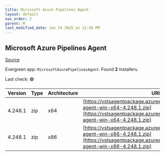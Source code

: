 ```yaml
---
title: Microsoft Azure Pipelines Agent
layout: default
nav_order: 2
parent: M
last_modified_date: Jan 24 2025 at 12:30 PM
---
```


## Microsoft Azure Pipelines Agent

[Source](https://learn.microsoft.com/en-au/azure/devops/pipelines/agents/agents)

Evergreen app: `MicrosoftAzurePipelinesAgent`. Found **2** installers.

Last check: 🟢

| Version | Type | Architecture | URI                                                                                                                                                                        |
| ------- | ---- | ------------ | -------------------------------------------------------------------------------------------------------------------------------------------------------------------------- |
| 4.248.1 | zip  | x64          | [https://vstsagentpackage.azureedge.net/agent/4.248.1/vsts-agent-win-x64-4.248.1.zip](https://vstsagentpackage.azureedge.net/agent/4.248.1/vsts-agent-win-x64-4.248.1.zip) |
| 4.248.1 | zip  | x86          | [https://vstsagentpackage.azureedge.net/agent/4.248.1/vsts-agent-win-x86-4.248.1.zip](https://vstsagentpackage.azureedge.net/agent/4.248.1/vsts-agent-win-x86-4.248.1.zip) |
